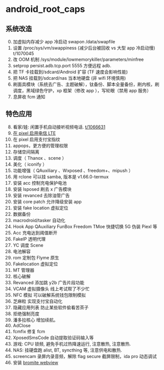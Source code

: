 # android_root_caps

## 系统改造

0. 加虚拟内存减少 app 冷启动 swapon /data/swapfile
1. 设置 /proc/sys/vm/swappiness (减少后台被回收 vs 大型 app 冷启动慢) t/1070045
2. 改 OOM 机制 /sys/module/lowmemorykiller/parameters/minfree
3. setprop persist.adb.tcp.port 5555 方便远程 adb.
4. 把 TF 卡挂载到/sdcard/Android 扩容 (TF 速度会影响性能)
5. 把 NAS 挂载到/sdcard/nas 当本地硬盘 (非 wifi 环境慎用)
6. 刷面具模块（系统去广告、主题破解），钛备份、脚本全量备份，刷内核，刷调度，黑域绿色守护，xp 框架（修改 app ），写轮眼（禁用 app 服务）
7. 息屏收 fcm 通知

## 特色应用

8. 看家/娃: 闲置手机自动接听视频电话. [t/1066631](https://www.v2ex.com/t/1066631)
9. [在 pixel 启用电信 LTE](https://github.com/cxOrz/pixel_ims_module)
10. 在 pixel 启用支付宝指纹
11. appops，更方便的管理权限
12. 存储空间隔离
13. 调度（ Thanox 、scene ）
14. 美化（ iconify ）
15. 功能增强（ QAuxiliary 、Wxposed 、freedom+、mipush ）
16. 用 rclone 可以挂 samba, 版本是 v1.66.0-termux
17. 安装 acc 控制充电保护电池
18. 安装 lsposed 刷去 x 广告模块
19. 安装 revanced 去除油管广告
20. 安装 core patch 允许降级安装 app
21. 安装 fake location 虚拟定位
22. 数据备份
23. macrodroid/tasker 自动化
24. Hook App QAuxiliary FunBox Freedom TMoe 快捷切换 5G 伪装 Piexl 等
25. Acc 充电达到阈值断开
26. FakeIP 透明代理
27. YC 调度 Scene
28. 电池解容
29. rom 定制包 Flyme 原生
30. Fakelocation 虚拟定位
31. MT 管理器
32. 核心破解
33. Revanced 添加跳 y2b 广告片段功能
34. VCAM 虚拟摄像头 线上考试帮了不少忙
35. NFC 模拟 可以破解系统钱包限制模拟
36. 芝麻粒 实现支付宝自动化
37. 隐藏应用列表 防止某些软件偷看苦茶子
38. 拒绝强制亮度
39. 潘多拉核心 增加续航。
40. AdClose
41. fcmfix 修复 fcm
42. XposedSmsCode 自动提取验证码输入等
43. 游戏: CPU 锁频, 避免手机过热降速运行, 注意散热, 注意散热.
44. NAS: 挂硬盘跑 alist, BT, syncthing 等, 注意供电和散热.
45. screencam 录屏内录音频，解除 flag secure 截屏限制，ida pro 动态调试
46. 安装 [bromite webview](https://github.com/bromite/bromite/wiki/Installing-SystemWebView)


